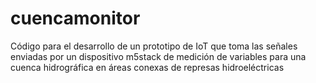 ﻿# cuencamonitor
Código para el desarrollo de un prototipo de IoT que toma las señales enviadas por un dispositivo m5stack de medición de variables para una cuenca hidrográfica en áreas conexas de represas hidroeléctricas




